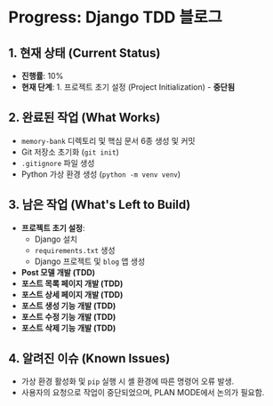 # Progress: Django TDD 블로그

## 1. 현재 상태 (Current Status)

- **진행률**: 10%
- **현재 단계**: 1. 프로젝트 초기 설정 (Project Initialization) - **중단됨**

## 2. 완료된 작업 (What Works)

- `memory-bank` 디렉토리 및 핵심 문서 6종 생성 및 커밋
- Git 저장소 초기화 (`git init`)
- `.gitignore` 파일 생성
- Python 가상 환경 생성 (`python -m venv venv`)

## 3. 남은 작업 (What's Left to Build)

- **프로젝트 초기 설정**:
    - Django 설치
    - `requirements.txt` 생성
    - Django 프로젝트 및 `blog` 앱 생성
- **Post 모델 개발 (TDD)**
- **포스트 목록 페이지 개발 (TDD)**
- **포스트 상세 페이지 개발 (TDD)**
- **포스트 생성 기능 개발 (TDD)**
- **포스트 수정 기능 개발 (TDD)**
- **포스트 삭제 기능 개발 (TDD)**

## 4. 알려진 이슈 (Known Issues)

- 가상 환경 활성화 및 `pip` 실행 시 셸 환경에 따른 명령어 오류 발생.
- 사용자의 요청으로 작업이 중단되었으며, PLAN MODE에서 논의가 필요함.
